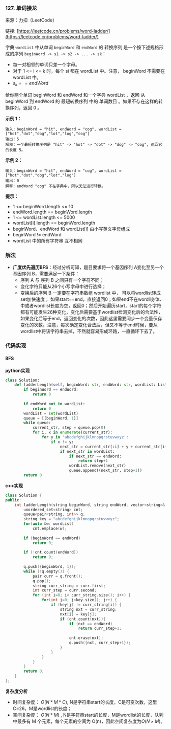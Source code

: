  ### 127. 单词接龙
来源：力扣（LeetCode）

链接: [https://leetcode.cn/problems/word-ladder/](https://leetcode.cn/problems/word-ladder/)

字典 `wordList` 中从单词 `beginWord` 和 `endWord` 的 转换序列 是一个按下述规格形成的序列 `beginWord -> s1 -> s2 -> ... -> sk`：

* 每一对相邻的单词只差一个字母。
* 对于 1 <= i <= k 时，每个 si 都在 wordList 中。注意， beginWord 不需要在 wordList 中。
* $s_k == endWord$

给你两个单词 beginWord 和 endWord 和一个字典 wordList ，返回 从 beginWord 到 endWord 的 最短转换序列 中的 单词数目 。如果不存在这样的转换序列，返回 0 。


**示例 1：**
```
输入：beginWord = "hit", endWord = "cog", wordList = ["hot","dot","dog","lot","log","cog"]
输出：5
解释：一个最短转换序列是 "hit" -> "hot" -> "dot" -> "dog" -> "cog", 返回它的长度 5。
```

**示例 2：**
```
输入：beginWord = "hit", endWord = "cog", wordList = ["hot","dot","dog","lot","log"]
输出：0
解释：endWord "cog" 不在字典中，所以无法进行转换。
```

**提示：**
* 1 <= beginWord.length <= 10
* endWord.length == beginWord.length
* 1 <= wordList.length <= 5000
* wordList[i].length == beginWord.length
* beginWord、endWord 和 wordList[i] 由小写英文字母组成
* beginWord != endWord
* wordList 中的所有字符串 互不相同

### 解法
*  **广度优先遍历BFS**：经过分析可知，题目要求将一个基因序列 A变化至另一个基因序列 B，需要满足一下条件：
	* 序列 A 与 序列 B 之间只有一个字符不同；
	* 变化字符只能从26个小写字母中进行选择；
	* 变换后的序列 B 一定要在字符串数组 wordlist 中， 可以将wordlist转成set加快速度；
	如果start==end，直接返回0；如果end不在wordli身体、中或者wordlist长度为空，返回0；然后开始遍历start，start的每个字符都有可能发生26种变化，变化后需要基于wordlist检测变化后的合法性，如果变化后等于end，返回变化的次数，因此这里需要同步一个变量保存变化的次数。注意，每次确定变化合法后，但又不等于end时候，要从wordlist中将该字符串去掉，不然就容易形成环路，一直循环下去了。


### 代码实现
#### BFS
**python实现**
```python
class Solution:
    def ladderLength(self, beginWord: str, endWord: str, wordList: List[str]) -> int:
        if beginWord == endWord:
            return 0
        
        if endWord not in wordList:
            return 0
        wordList = set(wordList)
        queue = [(beginWord, 1)]
        while queue:
            current_str, step = queue.pop(0)
            for i, x in enumerate(current_str):
                for y in 'abcdefghijklmnopqrstuvwxyz':
                    if x != y:
                        next_str = current_str[:i] + y + current_str[i+1:]
                        if next_str in wordList:
                            if next_str == endWord:
                                return step+1
                            wordList.remove(next_str)
                            queue.append((next_str, step+1))
        return 0
```


**c++实现**
```cpp
class Solution {
public:
    int ladderLength(string beginWord, string endWord, vector<string>& wordList) {
        unordered_set<string> cnt;
        queue<pair<string, int>> q;
        string key = "abcdefghijklmnopqrstuvwxyz";
        for(auto &w: wordList)
            cnt.emplace(w);
        
        if (beginWord == endWord)
            return 0;
        
        if (!cnt.count(endWord))
            return 0;
        
        q.push({beginWord, 1});
        while (!q.empty()) {
            pair curr = q.front();
            q.pop();
            string curr_string = curr.first;
            int curr_step = curr.second;
            for (int i=0; i< curr_string.size(); i++) {
                for(int j=0; j<key.size(); j++) {
                    if (key[j] != curr_string[i]) {
                        string nxt = curr_string;
                        nxt[i] = key[j];
                        if (cnt.count(nxt)){
                            if (nxt == endWord)
                                return curr_step+1;
                            
                            cnt.erase(nxt);
                            q.push({nxt, curr_step+1});
                        }
                    }
                }
            }
        }
        return 0;
    }
};
```


**复杂度分析**
* 时间复杂度： $O(N*M*C)$, N是字符串start的长度，C是可变次数，这里C=26，M是wordlist的长度；    
* 空间复杂度： $O(N*M)$ , N是字符串start的长度，M是wordlist的长度，队列中最多有 M 个元素，每个元素的空间为 O(n)，因此空间复杂度为$O(N×M)$。